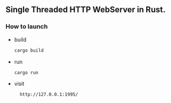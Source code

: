 ## Single Threaded HTTP WebServer in Rust.

### How to launch

* build
  ```sh
  cargo build
  ```

* run
  ```sh
  cargo run
  ```

* visit
  ```sh
    http://127.0.0.1:1995/
  ```